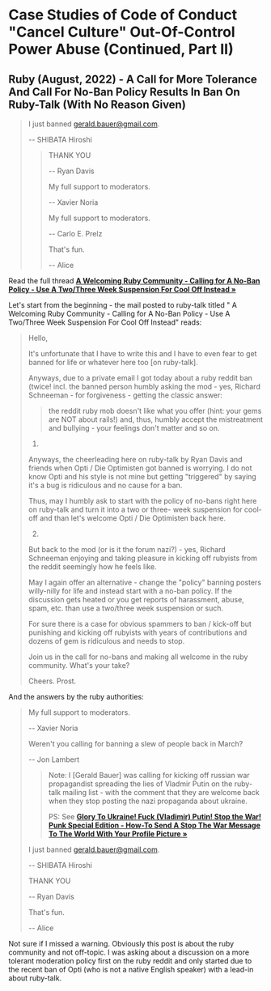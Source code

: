 # Case Studies of Code of Conduct "Cancel Culture" Out-Of-Control Power Abuse (Continued, Part II)


## Ruby (August, 2022) -  A Call for More Tolerance And Call For No-Ban Policy Results In Ban On Ruby-Talk (With No Reason Given)

>  I just banned gerald.bauer@gmail.com.
>
>  -- SHIBATA Hiroshi
>
>> THANK YOU
>> 
>>  -- Ryan Davis
>>
>>
>> My full support to moderators.
>>
>> -- Xavier Noria
>> 
>> My full support to moderators.
>>
>>  -- Carlo E. Prelz
>>
>>  That's fun.
>>
>>  -- Alice


Read the full thread [**A Welcoming Ruby Community - Calling for A No-Ban Policy - Use A Two/Three Week Suspension For Cool Off Instead  »**](https://rubytalk.org/t/a-welcoming-ruby-community-calling-for-a-no-ban-policy-use-a-two-three-week-suspension-for-cool-off-instead/76032)

Let's start from the beginning - the mail posted to ruby-talk
titled "
A Welcoming Ruby Community - Calling for A No-Ban Policy - Use A Two/Three Week Suspension For Cool Off Instead"
reads:

> Hello,
>
>  It's unfortunate that I have to write this and I have to even fear
>  to get banned for life or whatever here too [on ruby-talk].
>
>  Anyways, due to a private email I got today about a ruby reddit ban
>  (twice! incl. the banned person humbly 
>  asking the mod - yes, Richard Schneeman - for forgiveness - getting the classic answer:
>
>> the reddit ruby mob doesn't like what you offer (hint: your gems are NOT about rails!)
>> and, thus, humbly accept the mistreatment and bullying -
>> your feelings don't matter and so on.
>
> 1)
>   Anyways, the cheerleading here on ruby-talk by Ryan Davis and friends
>  when Opti / Die Optimisten got banned is worrying.
>   I do not know Opti and his style is not mine
>  but getting "triggered" by saying it's a bug is ridiculous and no
> cause for a ban.
>
>  Thus, may I humbly ask to start with the policy of no-bans right
> here on ruby-talk
>  and turn it into a two or three- week suspension for cool-off
> and than let's welcome Opti / Die Optimisten back here.
>
> 2)
>
>  But back to the mod (or is it the forum nazi?) - yes, Richard Schneeman
>  enjoying and taking pleasure in kicking off rubyists from the reddit
>  seemingly how he feels like.
>
>   May I again offer an alternative - change the "policy" banning
> posters willy-nilly for life and instead start with a no-ban policy.
>  If the discussion gets heated or you get reports of harassment,
> abuse, spam, etc. than use a two/three week suspension or such.
>
>   For sure there is a case for obvious spammers to ban / kick-off but
>  punishing and kicking off rubyists with years of contributions and
>   dozens of gem is ridiculous and needs to stop.
>
>   Join us in the call for no-bans and making all welcome in
>  the ruby community. What's your take?
>
>  Cheers. Prost.


And the answers by the ruby authorities:

>  My full support to moderators.
>
> -- Xavier Noria
>
>
>
> Weren't you calling for banning a slew of people back in March?
>
> --  Jon Lambert
>>  
>>  Note:  I [Gerald Bauer] was calling for kicking off russian war propagandist spreading the lies of Vladmir Putin
>>  on the ruby-talk mailing list - with the comment that they are welcome back  
>>  when they stop posting the nazi propaganda about ukraine. 
>>   
>>  PS: See [**Glory To Ukraine! Fuck (Vladimir) Putin! Stop the War! Punk Special Edition - How-To Send A Stop The War Message To The World With Your Profile Picture »**](https://rubytalk.org/t/glory-to-ukraine-fuck-vladimir-putin-stop-the-war-punk-special-edition-how-to-send-a-stop-the-war-message-to-the-world-with-your-profile-picture/75833/21) 
>
>
>  
> I just banned gerald.bauer@gmail.com.
>
> -- SHIBATA Hiroshi
>
> THANK YOU
>
> -- Ryan Davis
>
>
> That's fun.
>
> -- Alice

Not sure if I missed a warning.  Obviously this post is about the ruby community and not off-topic.
I was asking about a discussion on a more tolerant moderation policy
first on the ruby reddit and only started due to the recent ban of Opti (who is not a native English speaker) 
with a lead-in about ruby-talk.  




